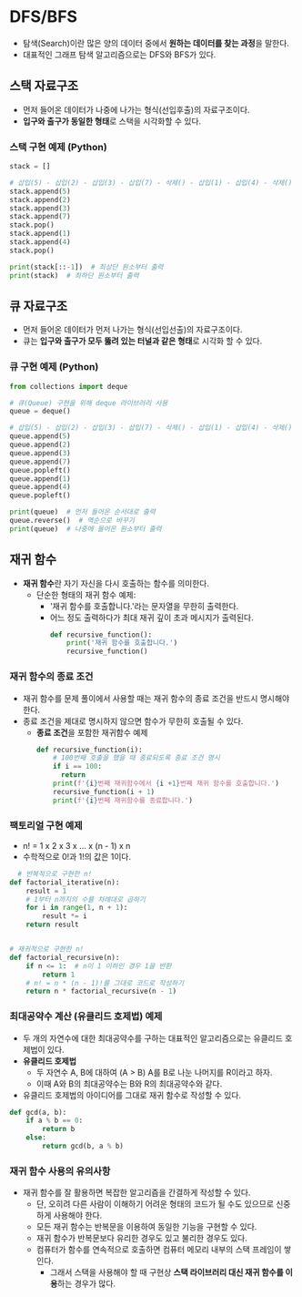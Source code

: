 # DFS/BFS

- 탐색(Search)이란 많은 양의 데이터 중에서 **원하는 데이터를 찾는 과정**을 말한다.
- 대표적인 그래프 탐색 알고리즘으로는 DFS와 BFS가 있다.

## 스택 자료구조

- 먼저 들어온 데이터가 나중에 나가는 형식(선입후출)의 자료구조이다.
- **입구와 출구가 동일한 형태**로 스택을 시각화할 수 있다.

### 스택 구현 예제 (Python)

```python
stack = []

# 삽입(5) - 삽입(2) - 삽입(3) - 삽입(7) - 삭제() - 삽입(1) - 삽입(4) - 삭제()
stack.append(5)
stack.append(2)
stack.append(3)
stack.append(7)
stack.pop()
stack.append(1)
stack.append(4)
stack.pop()

print(stack[::-1])  # 최상단 원소부터 출력
print(stack)  # 최하단 원소부터 출력
```

## 큐 자료구조

- 먼저 들어온 데이터가 먼저 나가는 형식(선입선출)의 자료구조이다.
- 큐는 **입구와 출구가 모두 뚫려 있는 터널과 같은 형태**로 시각화 할 수 있다.

### 큐 구현 예제 (Python)

```python
from collections import deque

# 큐(Queue) 구현을 위해 deque 라이브러리 사용
queue = deque()

# 삽입(5) - 삽입(2) - 삽입(3) - 삽입(7) - 삭제() - 삽입(1) - 삽입(4) - 삭제()
queue.append(5)
queue.append(2)
queue.append(3)
queue.append(7)
queue.popleft()
queue.append(1)
queue.append(4)
queue.popleft()

print(queue)  # 먼저 들어온 순서대로 출력
queue.reverse()  # 역순으로 바꾸기
print(queue)  # 나중에 들어온 원소부터 출력
```

## 재귀 함수

- **재귀 함수**란 자기 자신을 다시 호출하는 함수를 의미한다.
  - 단순한 형태의 재귀 함수 예제:
    - '재귀 함수를 호출합니다.'라는 문자열을 무한히 출력한다.
    - 어느 정도 출력하다가 최대 재귀 깊이 초과 메시지가 출력된다.
      ```python
      def recursive_function():
          print('재귀 함수를 호출합니다.')
          recursive_function()
      ```

### 재귀 함수의 종료 조건

- 재귀 함수를 문제 풀이에서 사용할 때는 재귀 함수의 종료 조건을 반드시 명시해야 한다.
- 종료 조건을 제대로 명시하지 않으면 함수가 무한히 호출될 수 있다.
  - **종료 조건**을 포함한 재귀함수 예제
    ```python
    def recursive_function(i):
        # 100번째 호출을 했을 때 종료되도록 종료 조건 명시
        if i == 100:
          return
        print(f'{i}번째 재귀함수에서 {i +1}번째 재귀 함수를 호출합니다.')
        recursive_function(i + 1)
        print(f'{i}번째 재귀함수를 종료합니다.')
    ```

### 팩토리얼 구현 예제

- n! = 1 x 2 x 3 x ... x (n - 1) x n
- 수학적으로 0!과 1!의 값은 1이다.

```python
  # 반복적으로 구현한 n!
def factorial_iterative(n):
    result = 1
    # 1부터 n까지의 수를 차례대로 곱하기
    for i in range(1, n + 1):
        result *= i
    return result


# 재귀적으로 구현한 n!
def factorial_recursive(n):
    if n <= 1:  # n이 1 이하인 경우 1을 반환
        return 1
    # n! = n * (n - 1)!를 그대로 코드로 작성하기
    return n * factorial_recursive(n - 1)
```

### 최대공약수 계산 (유클리드 호제법) 예제

- 두 개의 자연수에 대한 최대공약수를 구하는 대표적인 알고리즘으로는 유클리드 호제법이 있다.
- **유클리드 호제법**
  - 두 자연수 A, B에 대하여 (A > B) A를 B로 나눈 나머지를 R이라고 하자.
  - 이때 A와 B의 최대공약수는 B와 R의 최대공약수와 같다.
- 유클리드 호제법의 아이디어를 그대로 재귀 함수로 작성할 수 있다.

```python
def gcd(a, b):
    if a % b == 0:
        return b
    else:
        return gcd(b, a % b)
```

### 재귀 함수 사용의 유의사항

- 재귀 함수를 잘 활용하면 복잡한 알고리즘을 간결하게 작성할 수 있다.
  - 단, 오히려 다른 사람이 이해하기 어려운 형태의 코드가 될 수도 있으므로 신중하게 사용해야 한다.
  - 모든 재귀 함수는 반복문을 이용하여 동일한 기능을 구현할 수 있다.
  - 재귀 함수가 반복문보다 유리한 경우도 있고 불리한 경우도 있다.
  - 컴퓨터가 함수를 연속적으로 호출하면 컴퓨터 메모리 내부의 스택 프레임이 쌓인다.
    - 그래서 스택을 사용해야 할 때 구현상 **스택 라이브러리 대신 재귀 함수를 이용**하는 경우가 많다.
